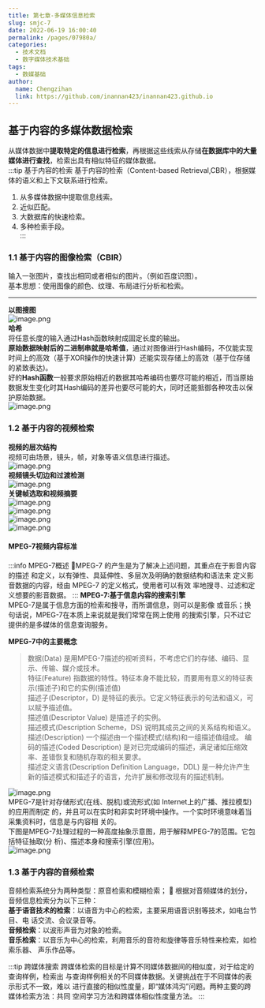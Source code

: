 ```yaml
---
title: 第七章-多媒体信息检索
slug: smjc-7
date: 2022-06-19 16:00:40
permalink: /pages/07980a/
categories:
  - 技术文档
  - 数字媒体技术基础
tags:
  - 数媒基础
author: 
  name: Chengzihan
  link: https://github.com/inannan423/inannan423.github.io
---
```

## 基于内容的多媒体数据检索

从媒体数据中**提取特定的信息进行检索**，再根据这些线索从存储**在数据库中的大量媒体进行查找**，检索出具有相似特征的媒体数据。  
:::tip 基于内容的检索
基于内容的检索（Content-based Retrieval,CBR），根据媒体的语义和上下文联系进行检索。  

1. 从多媒体数据中提取信息线索。  
2. 近似匹配。  
3. 大数据库的快速检索。  
4. 多种检索手段。  
:::

### 1.1 基于内容的图像检索（CBIR）

输入一张图片，查找出相同或者相似的图片。（例如百度识图）。  
基本思想：使用图像的颜色、纹理、布局进行分析和检索。  
***
**以图搜图**  
![image.png](https://jetzihan-img.oss-cn-beijing.aliyuncs.com/blog/img/006SHRs9gy1h3dmm4k8hvj30r30digq0.jpg)  
**哈希**  
将任意长度的输入通过Hash函数映射成固定长度的输出。  
**原始数据映射后的二进制串就是哈希值**，通过对图像进行Hash编码，不仅能实现时间上的高效（基于XOR操作的快速计算）还能实现存储上的高效（基于位存储的紧致表达)。  
好的**Hash函数**一般要求原始相近的数据其哈希编码也要尽可能的相近，而当原始数据发生变化时其Hash编码的差异也要尽可能的大，同时还能抵御各种攻击以保护原始数据。  
![image.png](https://jetzihan-img.oss-cn-beijing.aliyuncs.com/blog/img/006SHRs9gy1h3dmpatnqvj30lv0cnwi5.jpg)  

### 1.2 基于内容的视频检索

**视频的层次结构**  
视频可由场景，镜头，帧，对象等语义信息进行描述。  
![image.png](https://jetzihan-img.oss-cn-beijing.aliyuncs.com/blog/img/006SHRs9gy1h3dmqj9042j30fd0j8q9y.jpg)  
**视频镜头切边和过渡检测**  
![image.png](https://jetzihan-img.oss-cn-beijing.aliyuncs.com/blog/img/006SHRs9gy1h3dmr9sxyej30la0bg772.jpg)  
**关键帧选取和视频摘要**  
![image.png](https://jetzihan-img.oss-cn-beijing.aliyuncs.com/blog/img/006SHRs9gy1h3dmrq7zcfj30kj0bkmzx.jpg)  
![image.png](https://jetzihan-img.oss-cn-beijing.aliyuncs.com/blog/img/006SHRs9gy1h3dms6rz4nj30j609djuy.jpg)  
![image.png](https://jetzihan-img.oss-cn-beijing.aliyuncs.com/blog/img/006SHRs9gy1h3dmsei9mnj30l70cn0wk.jpg)  
![image.png](https://jetzihan-img.oss-cn-beijing.aliyuncs.com/blog/img/006SHRs9gy1h3dmsm0zemj30jl0h2gob.jpg)  

#### MPEG-7视频内容标准

:::info MPEG-7概述
MPEG-7 的产生是为了解决上述问题，其重点在于影音内容的描述
和定义，以有弹性、具延伸性、多层次及明确的数据结构和语法来
定义影音数据的内容，经由 MPEG-7 的定义格式，使用者可以有效
率地搜寻、过滤和定义想要的影音数据。
:::
**MPEG-7:基于信息内容的搜索引擎**  
MPEG-7是属于信息方面的检索和搜寻，而所谓信息，则可以是影像
或音乐；换句话说，MPEG-7在本质上来说就是我们常常在网上使用
的搜索引擎，只不过它提供的是多媒体的信息查询服务。  

**MPEG-7中的主要概念**  
>数据(Data) 是用MPEG-7描述的视听资料，不考虑它们的存储、编码、显示、传输、媒介或技术。  
特征(Feature) 指数据的特性。特征本身不能比较，而要用有意义的特征表示(描述子)和它的实例(描述值)  
描述子(Descriptor，D) 是特征的表示。它定义特征表示的句法和语义，可以赋予描述值。  
描述值(Descriptor Value) 是描述子的实例。  
描述模式(Description Scheme，DS) 说明其成员之间的关系结构和语义。  
描述(Description) 一个描述由一个描述模式(结构)和一组描述值组成。
编码的描述(Coded Description) 是对已完成编码的描述，满足诸如压缩效率、差错恢复和随机存取的相关要求。  
描述定义语言(Description Definition Language，DDL) 是一种允许产生新的描述模式和描述子的语言，允许扩展和修改现有的描述机制。  

![image.png](https://jetzihan-img.oss-cn-beijing.aliyuncs.com/blog/img/006SHRs9gy1h3dmvikolij30h10by420.jpg)  
MPEG-7是针对存储形式(在线、脱机)或流形式(如 Internet上的广播、推拉模型)的应用而制定
的，并且可以在实时和非实时环境中操作。一个实时环境意味着当采集资料时，信息是与内容相
关的。  
下图是MPEG-7处理过程的一种高度抽象示意图，用于解释MPEG-7的范围。它包括特征抽取(分 析)、描述本身和搜索引擎(应用)。  
![image.png](https://jetzihan-img.oss-cn-beijing.aliyuncs.com/blog/img/006SHRs9gy1h3dmw6buygj30hb04zq4h.jpg)  

### 1.3 基于内容的音频检索

音频检索系统分为两种类型：原音检索和模糊检索； 
根据对音频媒体的划分，音频信息检索分为以下三种：  
**基于语音技术的检索**：以语音为中心的检索，主要采用语音识别等技术，如电台节目、电
话交流、会议录音等。  
**音频检索**：以波形声音为对象的检索。  
**音乐检索**：以音乐为中心的检索，利用音乐的音符和旋律等音乐特性来检索，如检索乐器、
声乐作品等。  

:::tip 跨媒体搜索
跨媒体检索的目标是计算不同媒体数据间的相似度，对于给定的查询样例，检索出
与查询样例相关的不同媒体数据。关键挑战在于不同媒体的表示形式不一致，难以
进行直接的相似性度量，即“媒体鸿沟”问题。两种主要的跨媒体检索方法：共同
空间学习方法和跨媒体相似性度量方法。
:::
